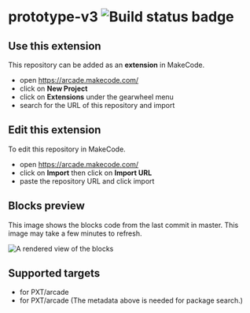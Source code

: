 # prototype-v3 ![Build status badge](https://github.com/schleif11/prototype-v3/workflows/MakeCode/badge.svg)



## Use this extension

This repository can be added as an **extension** in MakeCode.

* open https://arcade.makecode.com/
* click on **New Project**
* click on **Extensions** under the gearwheel menu
* search for the URL of this repository and import

## Edit this extension

To edit this repository in MakeCode.

* open https://arcade.makecode.com/
* click on **Import** then click on **Import URL**
* paste the repository URL and click import

## Blocks preview

This image shows the blocks code from the last commit in master.
This image may take a few minutes to refresh.

![A rendered view of the blocks](https://github.com/schleif11/prototype-v3/raw/master/.makecode/blocks.png)

## Supported targets

* for PXT/arcade
* for PXT/arcade
(The metadata above is needed for package search.)

